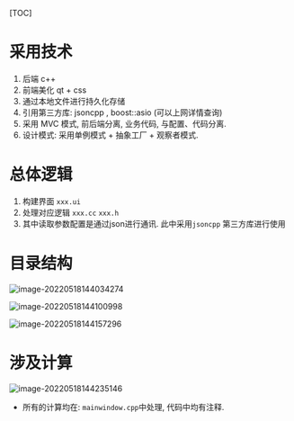 

[TOC]





# 采用技术

1. 后端 c++
2. 前端美化 qt + css
3. 通过本地文件进行持久化存储
4. 引用第三方库: jsoncpp ,  boost::asio (可以上网详情查询)
5. 采用 MVC 模式, 前后端分离, 业务代码, 与配置、代码分离.
6. 设计模式: 采用单例模式 + 抽象工厂 + 观察者模式.



# 总体逻辑

1. 构建界面 `xxx.ui`
2. 处理对应逻辑 `xxx.cc` `xxx.h`
3. 其中读取参数配置是通过json进行通讯. 此中采用`jsoncpp` 第三方库进行使用



# 目录结构

![image-20220518144034274](../../../Repository/ProgrammerNotes/Typora/graph/image-20220518144034274.png)

![image-20220518144100998](../../../Repository/ProgrammerNotes/Typora/graph/image-20220518144100998.png)

![image-20220518144157296](../../../Repository/ProgrammerNotes/Typora/graph/image-20220518144157296.png)







# 涉及计算

![image-20220518144235146](../../../Repository/ProgrammerNotes/Typora/graph/image-20220518144235146.png)

- 所有的计算均在: `mainwindow.cpp`中处理, 代码中均有注释.



